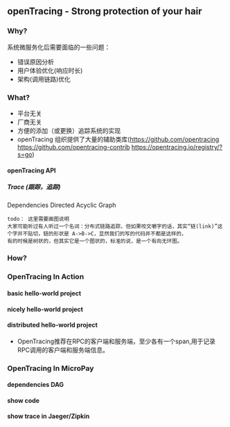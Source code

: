 ## openTracing - Strong protection of your hair

### Why?
系统微服务化后需要面临的一些问题：
- 错误原因分析
- 用户体验优化(响应时长)
- 架构(调用链路)优化


### What?

- 平台无关
- 厂商无关
- 方便的添加（或更换）追踪系统的实现
- openTracing 组织提供了大量的辅助类库(https://github.com/opentracing https://github.com/opentracing-contrib https://opentracing.io/registry/?s=go)

#### openTracing API

##### Trace (跟踪，追踪)

Dependencies Directed Acyclic Graph  

```
todo： 这里需要画图说明
大家可能听过有人听过一个名词：分布式链路追踪，但如果咬文嚼字的话，其实“链(link)”这个字并不贴切，链的形状是 A->B->C，显然我们的写的代码并不都是这样的，
有的时候是树状的，但其实它是一个图状的，标准的说，是一个有向无环图。
```



### How?

### OpenTracing In Action

#### basic hello-world project 

#### nicely hello-world project

#### distributed hello-world project

- OpenTracing推荐在RPC的客户端和服务端，至少各有一个span,用于记录RPC调用的客户端和服务端信息。 

### OpenTracing In MicroPay

#### dependencies DAG

#### show code

#### show trace in Jaeger/Zipkin